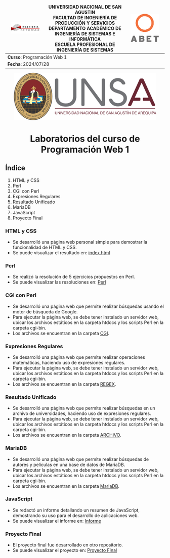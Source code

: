 <div align="center">
<table>
    <thead>
        <tr>
            <td style="width:25%; text-align:center;"><img src="/img/epis.png" alt="EPIS" style="width:80%; height:auto"/></td>
            <td style="text-align:center;">
                <span><b>UNIVERSIDAD NACIONAL DE SAN AGUSTIN</b></span><br />
                <span><b>FACULTAD DE INGENIERÍA DE PRODUCCIÓN Y SERVICIOS</b></span><br />
                <span><b>DEPARTAMENTO ACADÉMICO DE INGENIERÍA DE SISTEMAS E INFORMÁTICA</b></span><br />
                <span><b>ESCUELA PROFESIONAL DE INGENIERÍA DE SISTEMAS</b></span>
            </td>
            <td style="width:25%; text-align:center;"><img src="/img/abet.png" alt="ABET" style="width:80%; height:auto"/></td>
        </tr>
    </thead>
    <tbody>
        <tr>
            <td colspan="3"><span><b>Curso</b></span>: Programación Web 1</td>
        </tr>
        <tr>
            <td colspan="3"><span><b>Fecha</b></span>: 2024/07/28</td>
        </tr>
    </tbody>
</table>
</div>
<div align="center" style="margin-top: 10px;">
    <img src="/img/unsa.png" alt="UNSA" width="450px" height="150px">
    <h1 style="font-weight:bold; font-size: 2em;">Laboratorios del curso de Programación Web 1</h1>
</div>

## Índice

1. HTML y CSS
2. Perl
3. CGI con Perl
4. Expresiones Regulares
5. Resultado Unificado
6. MariaDB
7. JavaScript
8. Proyecto Final

### HTML y CSS
* Se desarrolló una página web personal simple para demostrar la funcionalidad de HTML y CSS.
* Se puede visualizar el resultado en: [index.html](/CSS/index.html)

### Perl
* Se realizó la resolución de 5 ejercicios propuestos en Perl.
* Se puede visualizar las resoluciones en: [Perl](/Perl)

### CGI con Perl
* Se desarrolló una página web que permite realizar búsquedas usando el motor de búsqueda de Google.
* Para ejecutar la página web, se debe tener instalado un servidor web, ubicar los archivos estáticos en la carpeta htdocs y los scripts Perl en la carpeta cgi-bin.
* Los archivos se encuentran en la carpeta [CGI](/CGI).

### Expresiones Regulares
* Se desarrolló una página web que permite realizar operaciones matemáticas, haciendo uso de expresiones regulares.
* Para ejecutar la página web, se debe tener instalado un servidor web, ubicar los archivos estáticos en la carpeta htdocs y los scripts Perl en la carpeta cgi-bin.
* Los archivos se encuentran en la carpeta [REGEX](/REGEX).

### Resultado Unificado
* Se desarrolló una página web que permite realizar búsquedas en un archivo de universidades, haciendo uso de expresiones regulares.
* Para ejecutar la página web, se debe tener instalado un servidor web, ubicar los archivos estáticos en la carpeta htdocs y los scripts Perl en la carpeta cgi-bin.
* Los archivos se encuentran en la carpeta [ARCHIVO](/ARCHIVO).

### MariaDB
* Se desarrolló una página web que permite realizar búsquedas de autores y películas en una base de datos de MariaDB.
* Para ejecutar la página web, se debe tener instalado un servidor web, ubicar los archivos estáticos en la carpeta htdocs y los scripts Perl en la carpeta cgi-bin.
* Los archivos se encuentran en la carpeta [MariaDB](/MariaDB).

### JavaScript
* Se redactó un informe detallando un resumen de JavaScript, demostrando su uso para el desarrollo de aplicaciones web.
* Se puede visualizar el informe en: [Informe](/JavaScript/JS.pdf)

### Proyecto Final
* El proyecto final fue desarrollado en otro repositorio.
* Se puede visualizar el proyecto en: [Proyecto Final](https://github.com/ynoacamino/bancaFinal)

